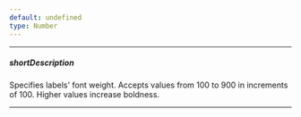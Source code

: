 ```yaml
---
default: undefined
type: Number
---
```

---
##### shortDescription
Specifies labels' font weight. Accepts values from 100 to 900 in increments of 100. Higher values increase boldness.

---
